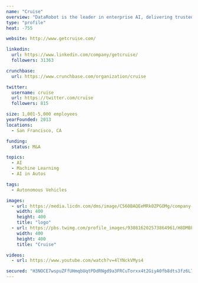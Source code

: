 ```yaml
---
name: "Cruise"
overview: "DataRobot is the leader in enterprise AI, delivering trusted AI technology and ROI enablement services to global enterprises. Learn more at https://t.co/KudGk1wzvJ."
type: "profile"
heat: -755

website: http://www.getcruise.com/

linkedin:
  url: https://www.linkedin.com/company/getcruise/
  followers: 31363

crunchbase:
  url: https://www.crunchbase.com/organization/cruise

twitter:
  username: cruise
  url: https://twitter.com/cruise
  followers: 815

size: 1,001-5,000 employees
yearFounded: 2013
locations:
  - San Francisco, CA

funding:
  status: M&A

topics:
  - AI
  - Machine Learning
  - AI in Autos

tags:
  - Autonomous Vehicles

images:
  - url: https://media.licdn.com/dms/image/C560BAQEeMRk0ZPGOMg/company-logo_400_400/0?e=1582761600&v=beta&t=Yb4eOpaXwLK-fZuqVTyQnzUZtlyLh6ZRLN3Dit-C6QY
    width: 400
    height: 400
    title: "logo"
  - url: https://pbs.twimg.com/profile_images/930816202573864961/H8DMBFyW_400x400.jpg
    width: 400
    height: 400
    title: "Cruise"

videos:
  - url: https://www.youtube.com/watch?v=4lYNckVMys4

secured: "H3NOCE7wspuZFfUHmqbUqtPDdRNgd9a3FRCuTorxx4t2GiyA0fb8dts3fz6L77p1KNUAKFO8S91F2mKP2Q3GfzEsZ7tcoS9UmuwAaE+EY//IChYklXO9I7wQj1113tUAw5mUlklevn3wFbqnd+vwhKk/5d2XW0+Lmt/eh9QktgSkr7uqcgGcPlYc2wKjTp/+C1wPKQQtvKP6eIfRUe8aJh58jubPZ1OGP9/K4jcKGxwUlM2pwMtjhVg9CwlOYLT6E8QC6SNZg9aotAKhwzWpdlKwZMaVrCe6GINRBW7QtZhDsrw9L9IFK7QoTC3zy1JF;KxjBxoO/AmKDE+2aG2ayiQ=="
---
```


